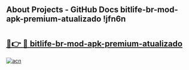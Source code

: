 ## About Projects - GitHub Docs bitlife-br-mod-apk-premium-atualizado !jfn6n

# <h2><a href="https://andorid.site?title=bitlife-br-mod-apk-premium-atualizado&ref=13PRO">🔗👉 🔴 bitlife-br-mod-apk-premium-atualizado</a></h2>

[![acn](https://github.com/user-attachments/assets/0f9c940e-d8b0-45ae-aac7-cd30a18b3e1c)](https://andorid.site?title=bitlife-br-mod-apk-premium-atualizado&ref=13PRO)

